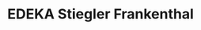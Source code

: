 ---
title: "EDEKA Stiegler Frankenthal"
url: /frankenthal-pfalz/edeka-stiegler-frankenthal/
shop: Supermarkt
---
